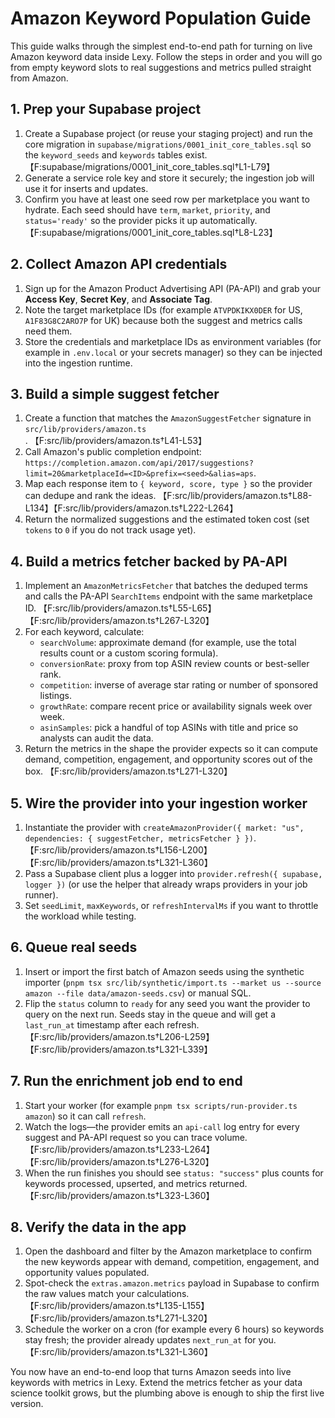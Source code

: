 # Amazon Keyword Population Guide

This guide walks through the simplest end-to-end path for turning on live Amazon keyword data inside Lexy. Follow the steps in order and you will go from empty keyword slots to real suggestions and metrics pulled straight from Amazon.

## 1. Prep your Supabase project
1. Create a Supabase project (or reuse your staging project) and run the core migration in `supabase/migrations/0001_init_core_tables.sql` so the `keyword_seeds` and `keywords` tables exist. 【F:supabase/migrations/0001_init_core_tables.sql†L1-L79】
2. Generate a service role key and store it securely; the ingestion job will use it for inserts and updates.
3. Confirm you have at least one seed row per marketplace you want to hydrate. Each seed should have `term`, `market`, `priority`, and `status='ready'` so the provider picks it up automatically. 【F:supabase/migrations/0001_init_core_tables.sql†L8-L23】

## 2. Collect Amazon API credentials
1. Sign up for the Amazon Product Advertising API (PA-API) and grab your **Access Key**, **Secret Key**, and **Associate Tag**.
2. Note the target marketplace IDs (for example `ATVPDKIKX0DER` for US, `A1F83G8C2ARO7P` for UK) because both the suggest and metrics calls need them.
3. Store the credentials and marketplace IDs as environment variables (for example in `.env.local` or your secrets manager) so they can be injected into the ingestion runtime.

## 3. Build a simple suggest fetcher
1. Create a function that matches the `AmazonSuggestFetcher` signature in `src/lib/providers/amazon.ts`. 【F:src/lib/providers/amazon.ts†L41-L53】
2. Call Amazon's public completion endpoint: `https://completion.amazon.com/api/2017/suggestions?limit=20&marketplaceId=<ID>&prefix=<seed>&alias=aps`.
3. Map each response item to `{ keyword, score, type }` so the provider can dedupe and rank the ideas. 【F:src/lib/providers/amazon.ts†L88-L134】【F:src/lib/providers/amazon.ts†L222-L264】
4. Return the normalized suggestions and the estimated token cost (set `tokens` to `0` if you do not track usage yet).

## 4. Build a metrics fetcher backed by PA-API
1. Implement an `AmazonMetricsFetcher` that batches the deduped terms and calls the PA-API `SearchItems` endpoint with the same marketplace ID. 【F:src/lib/providers/amazon.ts†L55-L65】【F:src/lib/providers/amazon.ts†L267-L320】
2. For each keyword, calculate:
   - `searchVolume`: approximate demand (for example, use the total results count or a custom scoring formula).
   - `conversionRate`: proxy from top ASIN review counts or best-seller rank.
   - `competition`: inverse of average star rating or number of sponsored listings.
   - `growthRate`: compare recent price or availability signals week over week.
   - `asinSamples`: pick a handful of top ASINs with title and price so analysts can audit the data.
3. Return the metrics in the shape the provider expects so it can compute demand, competition, engagement, and opportunity scores out of the box. 【F:src/lib/providers/amazon.ts†L271-L320】

## 5. Wire the provider into your ingestion worker
1. Instantiate the provider with `createAmazonProvider({ market: "us", dependencies: { suggestFetcher, metricsFetcher } })`. 【F:src/lib/providers/amazon.ts†L156-L200】【F:src/lib/providers/amazon.ts†L321-L360】
2. Pass a Supabase client plus a logger into `provider.refresh({ supabase, logger })` (or use the helper that already wraps providers in your job runner).
3. Set `seedLimit`, `maxKeywords`, or `refreshIntervalMs` if you want to throttle the workload while testing.

## 6. Queue real seeds
1. Insert or import the first batch of Amazon seeds using the synthetic importer (`pnpm tsx src/lib/synthetic/import.ts --market us --source amazon --file data/amazon-seeds.csv`) or manual SQL.
2. Flip the `status` column to `ready` for any seed you want the provider to query on the next run. Seeds stay in the queue and will get a `last_run_at` timestamp after each refresh. 【F:src/lib/providers/amazon.ts†L206-L259】【F:src/lib/providers/amazon.ts†L321-L339】

## 7. Run the enrichment job end to end
1. Start your worker (for example `pnpm tsx scripts/run-provider.ts amazon`) so it can call `refresh`.
2. Watch the logs—the provider emits an `api-call` log entry for every suggest and PA-API request so you can trace volume. 【F:src/lib/providers/amazon.ts†L233-L264】【F:src/lib/providers/amazon.ts†L276-L320】
3. When the run finishes you should see `status: "success"` plus counts for keywords processed, upserted, and metrics returned. 【F:src/lib/providers/amazon.ts†L323-L360】

## 8. Verify the data in the app
1. Open the dashboard and filter by the Amazon marketplace to confirm the new keywords appear with demand, competition, engagement, and opportunity values populated.
2. Spot-check the `extras.amazon.metrics` payload in Supabase to confirm the raw values match your calculations. 【F:src/lib/providers/amazon.ts†L135-L155】【F:src/lib/providers/amazon.ts†L271-L320】
3. Schedule the worker on a cron (for example every 6 hours) so keywords stay fresh; the provider already updates `next_run_at` for you. 【F:src/lib/providers/amazon.ts†L321-L360】

You now have an end-to-end loop that turns Amazon seeds into live keywords with metrics in Lexy. Extend the metrics fetcher as your data science toolkit grows, but the plumbing above is enough to ship the first live version.
